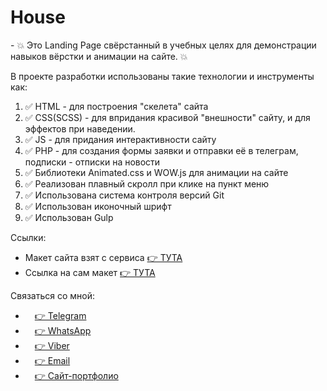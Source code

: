 # House
<p>- 💥 Это Landing Page свёрстанный в учебных целях для демонстрации навыков вёрстки и анимации на сайте. 💥</p>

<p>В проекте разработки использованы такие технологии и инструменты как:</p>
<ol>
    <li>✅ HTML - для построения "скелета" сайта</li>
    <li>✅ CSS(SCSS) - для впридания красивой "внешности" сайту, и для эффектов при наведении.</li>
    <li>✅ JS - для придания интерактивности сайту</li>
    <li>✅ PHP - для создания формы заявки и отправки её в телеграм, подписки - отписки на новости</li>
    <li>✅ Библиотеки Animated.css и WOW.js для анимации на сайте</li>
    <li>✅ Реализован плавный скролл при клике на пункт меню</li>
    <li>✅ Использована система контроля версий Git</li>
    <li>✅ Использован иконочный шрифт</li>
    <li>✅ Использован Gulp</li>
</ol>

<p>Ссылки:</p>
<ul>
    <li>Макет сайта взят с сервиса <a href="https://verstaem.online">👉 ТУТА</a></li>
    <li>Ссылка на сам макет <a href="https://verstaem.online">👉 ТУТА</a></li>
</ul>

Связаться со мной:
<ul>
    <li><a href="https://t.me/webcoder2022" target="_blank"><img src="https://cdn-icons-png.flaticon.com/512/2111/2111646.png" height="15">👉 Telegram</a></li>
    <li><a href="https://wa.clck.bar/79960228519" target="_blank"><img src="https://cdn-icons-png.flaticon.com/512/733/733585.png" height="15">👉 WhatsApp</a></li>
    <li><a href="https://msng.link/o?79960228519=vi" target="_blank"><img src="https://cdn-icons-png.flaticon.com/512/2111/2111705.png" height="15">👉 Viber</a></li>
    <li><a href="mailto:denist2002@gmail.com" target="_blank"><img src="https://cdn-icons-png.flaticon.com/512/732/732200.png" height="15">👉 Email</a></li>
    <li><a href="https://вэб-верстальшик.рф/" target="_blank"><img src="https://cdn-icons-png.flaticon.com/512/8743/8743996.png" height="15">👉 Сайт-портфолио</a></li>
</ul>
